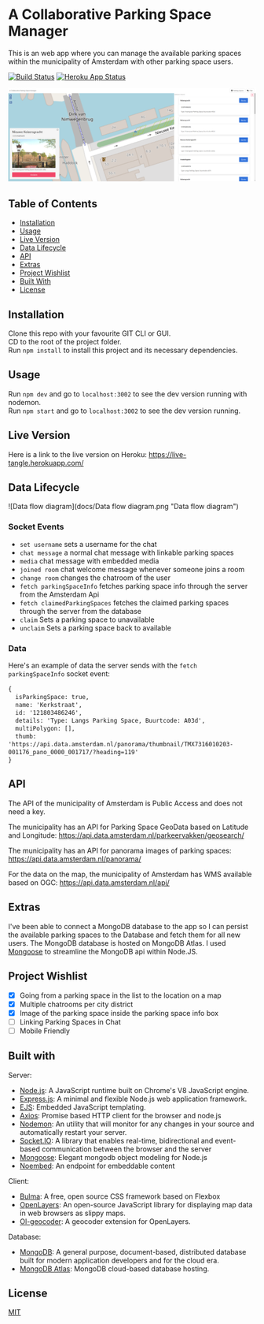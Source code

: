# A Collaborative Parking Space Manager

This is an web app where you can manage the available parking spaces within the municipality of Amsterdam with other parking space users.

[![Build Status](https://travis-ci.com/tnanhekhan/real-time-web-1920.svg?branch=staging)](https://travis-ci.com/tnanhekhan/real-time-web-1920)
[![Heroku App Status](https://heroku-shields.herokuapp.com/live-tangle)](https://live-tangle.herokuapp.com)

![Poster](docs/poster.png "Poster")

## Table of Contents
- [Installation](#installation)
- [Usage](#usage)
- [Live Version](#live-version)
- [Data Lifecycle](#data-lifecycle)
- [API](#api)
- [Extras](#extras)
- [Project Wishlist](#project-wishlist)
- [Built With](#built-with)
- [License](#license)

## Installation
Clone this repo with your favourite GIT CLI or GUI.  
CD to the root of the project folder.  
Run ` npm install ` to install this project and its necessary dependencies.  

## Usage
Run `npm dev` and go to `localhost:3002` to see the dev version running with nodemon.  
Run `npm start` and go to `localhost:3002` to see the dev version running.

## Live Version
Here is a link to the live version on Heroku: https://live-tangle.herokuapp.com/

## Data Lifecycle
![Data flow diagram](docs/Data flow diagram.png "Data flow diagram")

### Socket Events
- `set username` sets a username for the chat
- `chat message` a normal chat message with linkable parking spaces
- `media` chat message with embedded media
- `joined room` chat welcome message whenever someone joins a room
- `change room` changes the chatroom of the user
- `fetch parkingSpaceInfo` fetches parking space info through the server from the Amsterdam Api
- `fetch claimedParkingSpaces` fetches the claimed parking spaces through the server from the database
- `claim` Sets a parking space to unavailable
- `unclaim` Sets a parking space back to available

### Data
Here's an example of data the server sends with the `fetch parkingSpaceInfo` socket event:
```json5
{
  isParkingSpace: true,
  name: 'Kerkstraat',
  id: '121803486246',
  details: 'Type: Langs Parking Space, Buurtcode: A03d',
  multiPolygon: [],
  thumb: 'https://api.data.amsterdam.nl/panorama/thumbnail/TMX7316010203-001176_pano_0000_001717/?heading=119'
}
```

## API
The API of the municipality of Amsterdam is Public Access and does not need a key.

The municipality has an API for Parking Space GeoData based on Latitude and Longitude: https://api.data.amsterdam.nl/parkeervakken/geosearch/

The municipality has an API for panorama images of parking spaces: https://api.data.amsterdam.nl/panorama/

For the data on the map, the municipality of Amsterdam has WMS available based on OGC: https://api.data.amsterdam.nl/api/

## Extras
I've been able to connect a MongoDB database to the app so I can persist the available parking spaces to the Database and fetch them for all new users.
The MongoDB database is hosted on MongoDB Atlas. I used [Mongoose](https://mongoosejs.com/) to streamline the MongoDB api within Node.JS.

## Project Wishlist
- [x] Going from a parking space in the list to the location on a map
- [x] Multiple chatrooms per city district
- [x] Image of the parking space inside the parking space info box
- [ ] Linking Parking Spaces in Chat
- [ ] Mobile Friendly

## Built with
Server:
- [Node.js](https://nodejs.org/en/): A JavaScript runtime built on Chrome's V8 JavaScript engine.
- [Express.js](https://expressjs.com/): A minimal and flexible Node.js web application framework.
- [EJS](https://ejs.co/): Embedded JavaScript templating.
- [Axios](https://github.com/axios/axios): Promise based HTTP client for the browser and node.js
- [Nodemon](https://nodemon.io/): An utility that will monitor for any changes in your source and automatically restart your server.
- [Socket.IO](https://socket.io/): A library that enables real-time, bidirectional and event-based communication between the browser and the server
- [Mongoose](https://mongoosejs.com/): Elegant mongodb object modeling for Node.js
- [Noembed](https://noembed.com/): An endpoint for embeddable content

Client: 
- [Bulma](https://bulma.io/): A free, open source CSS framework based on Flexbox
- [OpenLayers](https://openlayers.org/): An open-source JavaScript library for displaying map data in web browsers as slippy maps.
- [Ol-geocoder](https://github.com/jonataswalker/ol-geocoder): A geocoder extension for OpenLayers. 

Database:
- [MongoDB](https://www.mongodb.com/): A general purpose, document-based, distributed database built for modern application developers and for the cloud era.
- [MongoDB Atlas](https://www.mongodb.com/cloud/atlas): MongoDB cloud-based database hosting.

## License
[MIT](https://choosealicense.com/licenses/mit/)
